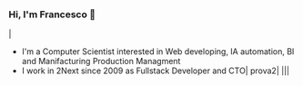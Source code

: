 ### Hi, I'm Francesco 👋                                                                                                           

  
|
- I'm a Computer Scientist interested in Web developing, IA automation, BI and Manifacturing Production Managment
- I work in 2Next since 2009 as Fullstack Developer and CTO| prova2| 
|||

<!--
**fantonifra/fantonifra** is a ✨ _special_ ✨ repository because its `README.md` (this file) appears on your GitHub profile.


Here are some ideas to get you started:

- 🔭 I’m currently working on ...
- 🌱 I’m currently learning ...
- 👯 I’m looking to collaborate on ...
- 🤔 I’m looking for help with ...
- 💬 Ask me about ...
- 📫 How to reach me: ...
- 😄 Pronouns: ...
- ⚡ Fun fact: ...
-->
